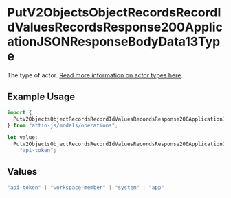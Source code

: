 # PutV2ObjectsObjectRecordsRecordIdValuesRecordsResponse200ApplicationJSONResponseBodyData13Type

The type of actor. [Read more information on actor types here](/docs/actors).

## Example Usage

```typescript
import {
  PutV2ObjectsObjectRecordsRecordIdValuesRecordsResponse200ApplicationJSONResponseBodyData13Type,
} from "attio-js/models/operations";

let value:
  PutV2ObjectsObjectRecordsRecordIdValuesRecordsResponse200ApplicationJSONResponseBodyData13Type =
    "api-token";
```

## Values

```typescript
"api-token" | "workspace-member" | "system" | "app"
```